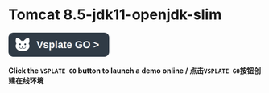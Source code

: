 # Tomcat 8.5-jdk11-openjdk-slim

<a href="https://www.vsplate.com/?docker-compose=https://github.com/vsplate/dcenvs/tomcat/8.5-jdk11-openjdk-slim"><img alt="VSPLATE GO" src="https://raw.githubusercontent.com/vsplate/images/master/vsgo_btn.png" width="200px"></a>

**Click the `VSPLATE GO` button to launch a demo online / 点击`VSPLATE GO`按钮创建在线环境**